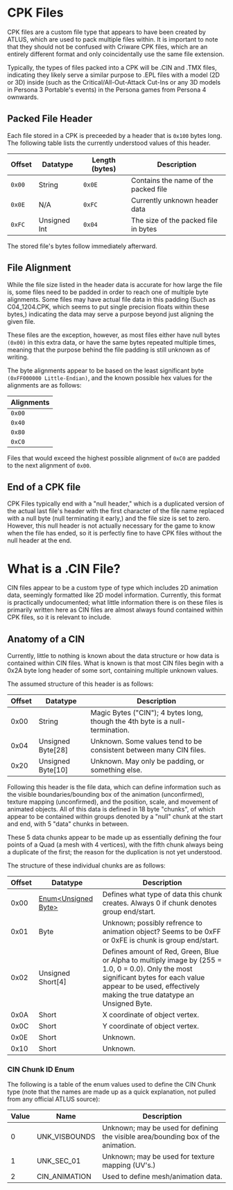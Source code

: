 # CPK Files
CPK files are a custom file type that appears to have been created by ATLUS, which are used to pack multiple files within. It is important to note that they should not be confused with Criware CPK files, which are an entirely different format and only coincidentally use the same file extension.

Typically, the types of files packed into a CPK will be .CIN and .TMX files, indicating they likely serve a similar purpose to .EPL files with a model (2D or 3D) inside (such as the Critical/All-Out-Attack Cut-Ins or any 3D models in Persona 3 Portable's events) in the Persona games from Persona 4 ownwards.

## Packed File Header
Each file stored in a CPK is preceeded by a header that is `0x100` bytes long. The following table lists the currently understood values of this header.

| Offset   | Datatype     | Length (bytes)   | Description                          |
| -------- | ------------ | ---------------- | ------------------------------------ |
| `0x00`   | String       | `0x0E`           | Contains the name of the packed file |
| `0x0E`   | N/A          | `0xFC`           | Currently unknown header data        |
| `0xFC`   | Unsigned Int | `0x04`           | The size of the packed file in bytes |

The stored file's bytes follow immediately afterward.
## File Alignment
While the file size listed in the header data is accurate for how large the file is, some files need to be padded in order to reach one of multiple byte alignments. Some files may have actual file data in this padding (Such as C04_1204.CPK, which seems to put single precision floats within these bytes,) indicating the data may serve a purpose beyond just aligning the given file.

These files are the exception, however, as most files either have null bytes `(0x00)` in this extra data, or have the same bytes repeated multiple times, meaning that the purpose behind the file padding is still unknown as of writing. 

The byte alignments appear to be based on the least significant byte `(0xFF000000 Little-Endian)`, and the known possible hex values for the alignments are as follows:

| Alignments   |
| ------------ |
| `0x00`       |
| `0x40`       |
| `0x80`       |
| `0xC0`       |

Files that would exceed the highest possible alignment of `0xC0` are padded to the next alignment of `0x00`.

## End of a CPK file
CPK Files typically end with a "null header," which is a duplicated version of the actual last file's header with the first character of the file name replaced with a null byte (null terminating it early,) and the file size is set to zero. However, this null header is not actually necessary for the game to know when the file has ended, so it is perfectly fine to have CPK files without the null header at the end.

# What is a .CIN File?
CIN files appear to be a custom type of type which includes 2D animation data, seemingly formatted like 2D model information. Currently, this format is practically undocumented; what little information there is on these files is primarily written here as CIN files are almost always found contained within CPK files, so it is relevant to include.

## Anatomy of a CIN
Currently, little to nothing is known about the data structure or how data is contained within CIN files. What is known is that most CIN files begin with a 0x2A byte long header of some sort, containing multiple unknown values.

The assumed structure of this header is as follows:

| Offset | Datatype             | Description |
|--------|----------------------|-------------|
| 0x00   | String               | Magic Bytes ("CIN"); 4 bytes long, though the 4th byte is a null-termination. |
| 0x04   | Unsigned Byte[28]    | Unknown. Some values tend to be consistent between many CIN files. |
| 0x20   | Unsigned Byte[10]    | Unknown. May only be padding, or something else. |

Following this header is the file data, which can define information such as the visible boundaries/bounding box of the animation (unconfirmed), texture mapping (unconfirmed), and the position, scale, and movement of animated objects. All of this data is defined in 18 byte "chunks", of which appear to be contained within groups denoted by a "null" chunk at the start and end, with 5 "data" chunks in between.

These 5 data chunks appear to be made up as essentially defining the four points of a Quad (a mesh with 4 vertices), with the fifth chunk always being a duplicate of the first; the reason for the duplication is not yet understood.

The structure of these individual chunks are as follows:

| Offset  | Datatype       | Description |
|---------|----------------|-------------|
| 0x00    | [Enum\<Unsigned Byte\>](#cin-chunk-id-enum)       | Defines what type of data this chunk creates. Always 0 if chunk denotes group end/start. |
| 0x01    | Byte           | Unknown; possibly refrence to animation object? Seems to be 0xFF or 0xFE is chunk is group end/start. |
| 0x02    | Unsigned Short[4] | Defines amount of Red, Green, Blue or Alpha to multiply image by (255 = 1.0, 0 = 0.0). Only the most significant bytes for each value appear to be used, effectively making the true datatype an Unsigned Byte. |
| 0x0A    | Short          | X coordinate of object vertex. |
| 0x0C    | Short          | Y coordinate of object vertex. |
| 0x0E    | Short          | Unknown. |
| 0x10    | Short          | Unknown. |

### CIN Chunk ID Enum

The following is a table of the enum values used to define the CIN Chunk type (note that the names are made up as a quick explanation, not pulled from any official ATLUS source):

| Value | Name          | Description |
|-------|---------------|-------------|
| 0     | UNK_VISBOUNDS | Unknown; may be used for defining the visible area/bounding box of the animation. |
| 1     | UNK_SEC_01    | Unknown; may be used for texture mapping (UV's.) |
| 2     | CIN_ANIMATION | Used to define mesh/animation data. |
